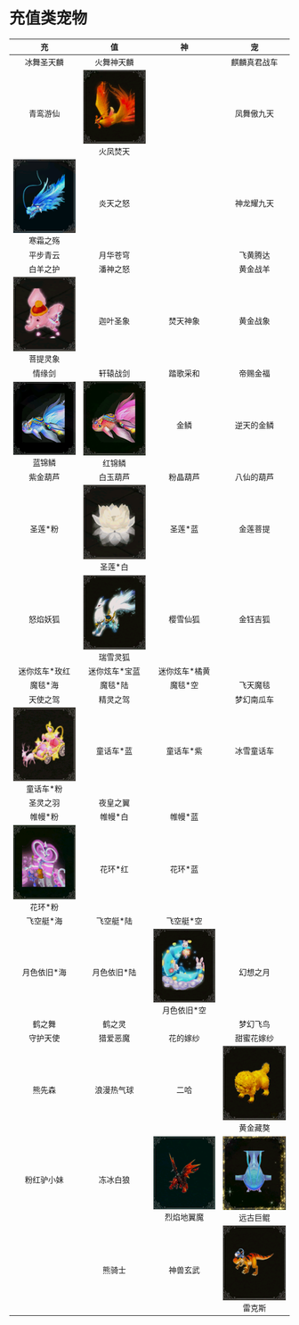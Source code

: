 # 充值类宠物

|                           充                            |                           值                           |                             神                             |                           宠                           |
| :-----------------------------------------------------: | :----------------------------------------------------: | :--------------------------------------------------------: | :----------------------------------------------------: |
|                       冰舞圣天麟                        |                       火舞神天麟                       |                           <br/>                            |                      麒麟真君战车                      |
|                        青鸾游仙                         | ![](/static/images/game/chongwu/hfft.png)<br/>火凤焚天 |                           <br/>                            |                       凤舞傲九天                       |
| ![](/static/images/game/chongwu/hszs.png)<br/>寒霜之殇  |                        炎天之怒                        |                           <br/>                            |                       神龙耀九天                       |
|                        平步青云                         |                        月华苍穹                        |                           <br/>                            |                        飞黄腾达                        |
|                        白羊之护                         |                        潘神之怒                        |                           <br/>                            |                        黄金战羊                        |
| ![](/static/images/game/chongwu/ptlx.png)<br/>菩提灵象  |                        迦叶圣象                        |                          焚天神象                          |                        黄金战象                        |
|                         情缘剑                          |                        轩辕战剑                        |                          踏歌采和                          |                        帝赐金福                        |
|   ![](/static/images/game/chongwu/ljl.png)<br/>蓝锦鳞   |  ![](/static/images/game/chongwu/hjl.png)<br/>红锦鳞   |                            金鳞                            |                       逆天的金鳞                       |
|                        紫金葫芦                         |                        白玉葫芦                        |                          粉晶葫芦                          |                       八仙的葫芦                       |
|                         圣莲*粉                         |  ![](/static/images/game/chongwu/slb.png)<br/>圣莲*白  |                          圣莲*蓝                           |                        金莲菩提                        |
|                        怒焰妖狐                         | ![](/static/images/game/chongwu/rxlh.png)<br/>瑞雪灵狐 |                          樱雪仙狐                          |                        金钰吉狐                        |
|                      迷你炫车*玫红                      |                     迷你炫车*宝蓝                      |                       迷你炫车*橘黄                        |                                                        |
|                         魔毯*海                         |                        魔毯*陆                         |                          魔毯*空                           |                        飞天魔毯                        |
|                        天使之驾                         |                        精灵之驾                        |                           <br/>                            |                       梦幻南瓜车                       |
| ![](/static/images/game/chongwu/thcf.png)<br/>童话车*粉 |                       童话车*蓝                        |                         童话车*紫                          |                       冰雪童话车                       |
|                        圣灵之羽                         |                        夜皇之翼                        |                           <br/>                            |                         <br/>                          |
|                         帷幔*粉                         |                        帷幔*白                         |                          帷幔*蓝                           |                         <br/>                          |
|  ![](/static/images/game/chongwu/hhf.png)<br/>花环*粉   |                        花环*红                         |                          花环*蓝                           |                         <br/>                          |
|                        飞空艇*海                        |                       飞空艇*陆                        |                         飞空艇*空                          |                         <br/>                          |
|                       月色依旧*海                       |                      月色依旧*陆                       | ![](/static/images/game/chongwu/ysyjk.png)<br/>月色依旧*空 |                        幻想之月                        |
|                         鹤之舞                          |                         鹤之灵                         |                           <br/>                            |                        梦幻飞鸟                        |
|                        守护天使                         |                        猎爱恶魔                        |                          花的嫁纱                          |                       甜蜜花嫁纱                       |
|                         熊先森                          |                       浪漫热气球                       |                            二哈                            | ![](/static/images/game/chongwu/hjza.png)<br/>黄金藏獒 |
|                       粉红驴小妹                        |                        冻冰白狼                        | ![](/static/images/game/chongwu/lydym.png)<br/>烈焰地翼魔  | ![](/static/images/game/chongwu/ygjk.png)<br/>远古巨鲲 |
|                          <br/>                          |                         熊骑士                         |                          神兽玄武                          |  ![](/static/images/game/chongwu/lks.png)<br/>雷克斯   |
